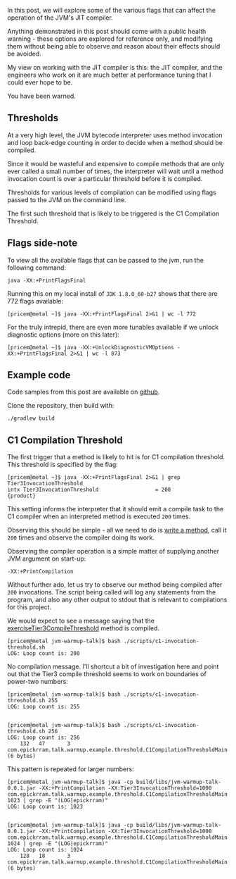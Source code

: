 In this post, we will explore some of the various flags that can affect the operation of the JVM's JIT compiler.

Anything demonstrated in this post should come with a public health warning - these options are explored for reference only,
and modifying them without being able to observe and reason about their effects should be avoided.

My view on working with the JIT compiler is this: the JIT compiler, and the engineers who work on it are much better at
performance tuning that I could ever hope to be.

You have been warned.


## Thresholds

At a very high level, the JVM bytecode interpreter uses method invocation and loop back-edge counting in order to decide when a method should be compiled.

Since it would be wasteful and expensive to compile methods that are only ever called a small number of times,
the interpreter will wait until a method invocation count is over a particular threshold before it is compiled.

Thresholds for various levels of compilation can be modified using flags passed to the JVM on the command line.

The first such threshold that is likely to be triggered is the C1 Compilation Threshold.

## Flags side-note

To view all the available flags that can be passed to the jvm, run the following command:

`
java -XX:+PrintFlagsFinal
`

Running this on my local install of `JDK 1.8.0_60-b27` shows that there are 772 flags available:

`
[pricem@metal ~]$ java -XX:+PrintFlagsFinal 2>&1 | wc -l
772
`

For the truly intrepid, there are even more tunables available if we unlock diagnostic options (more on this later):

`
[pricem@metal ~]$ java -XX:+UnlockDiagnosticVMOptions -XX:+PrintFlagsFinal 2>&1 | wc -l
873
`

## Example code

Code samples from this post are available on [github](https://github.com/epickrram/jvm-warmup-talk).

Clone the repository, then build with:

`
./gradlew build
`



## C1 Compilation Threshold

The first trigger that a method is likely to hit is for C1 compilation threshold.
This threshold is specified by the flag:


    [pricem@metal ~]$ java -XX:+PrintFlagsFinal 2>&1 | grep Tier3InvocationThreshold
    intx Tier3InvocationThreshold                  = 200                                 {product}

This setting informs the interpreter that it should emit a compile task to the C1 compiler when an interpreted method is
executed `200` times.

Observing this should be simple - all we need to do is
[write a method](https://github.com/epickrram/jvm-warmup-talk/blob/master/src/main/java/com/epickrram/talk/warmup/example/threshold/C1CompilationThresholdMain.java#L43),
call it `200` times and observe the compiler doing its work.

Observing the compiler operation is a simple matter of supplying another JVM argument on start-up:

`
-XX:+PrintCompilation
`

Without further ado, let us try to observe our method being compiled after `200` invocations.
The script being called will log any statements from the program, and also any other output to stdout that is relevant to compilations for this project.

We would expect to see a message saying that the
[exerciseTier3CompileThreshold](https://github.com/epickrram/jvm-warmup-talk/blob/master/src/main/java/com/epickrram/talk/warmup/example/threshold/C1CompilationThresholdMain.java#L43)
method is compiled.


    [pricem@metal jvm-warmup-talk]$ bash ./scripts/c1-invocation-threshold.sh
    LOG: Loop count is: 200


No compilation message. I'll shortcut a bit of investigation here and point out that the Tier3 compile threshold seems to work on boundaries of power-two numbers:


    [pricem@metal jvm-warmup-talk]$ bash ./scripts/c1-invocation-threshold.sh 255
    LOG: Loop count is: 255


    [pricem@metal jvm-warmup-talk]$ bash ./scripts/c1-invocation-threshold.sh 256
    LOG: Loop count is: 256
        132   47       3       com.epickrram.talk.warmup.example.threshold.C1CompilationThresholdMain::exerciseTier3CompileThreshold (6 bytes)


This pattern is repeated for larger numbers:


    [pricem@metal jvm-warmup-talk]$ java -cp build/libs/jvm-warmup-talk-0.0.1.jar -XX:+PrintCompilation -XX:Tier3InvocationThreshold=1000 com.epickrram.talk.warmup.example.threshold.C1CompilationThresholdMain 1023 | grep -E "(LOG|epickrram)"
    LOG: Loop count is: 1023


    [pricem@metal jvm-warmup-talk]$ java -cp build/libs/jvm-warmup-talk-0.0.1.jar -XX:+PrintCompilation -XX:Tier3InvocationThreshold=1000 com.epickrram.talk.warmup.example.threshold.C1CompilationThresholdMain 1024 | grep -E "(LOG|epickrram)"
    LOG: Loop count is: 1024
        128   18       3       com.epickrram.talk.warmup.example.threshold.C1CompilationThresholdMain::exerciseTier3CompileThreshold (6 bytes)



